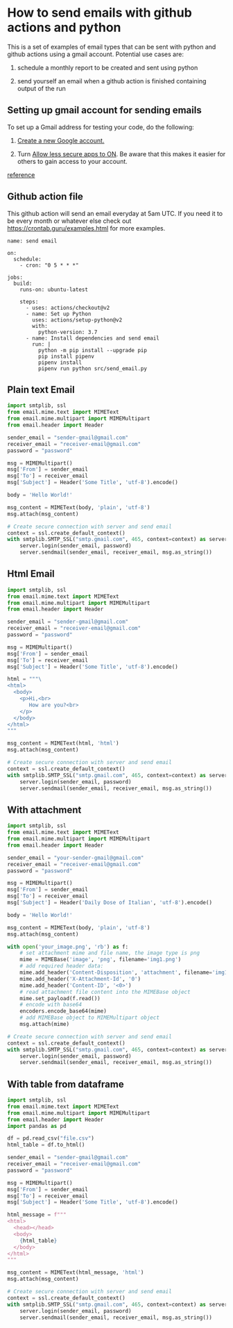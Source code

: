 # How to send emails with github actions and python

This is a set of examples of email types that can be sent with python and github actions using a gmail account. Potential use cases are:

1) schedule a monthly report to be created and sent using python

2) send yourself an email when a github action is finished containing output of the run



## Setting up gmail account for sending emails

To set up a Gmail address for testing your code, do the following:

1) [Create a new Google account.](https://accounts.google.com/signup)

2) Turn [Allow less secure apps to ON](https://myaccount.google.com/lesssecureapps). Be aware that this makes it easier for others to gain access to your account.



[reference](https://realpython.com/python-send-email/#option-1-setting-up-a-gmail-account-for-development)


## Github action file

This github action will send an email everyday at 5am UTC. If you need it to be every month or whatever else check out https://crontab.guru/examples.html for more examples.

```
name: send email

on:
  schedule:
    - cron: "0 5 * * *"

jobs:
  build:
    runs-on: ubuntu-latest

    steps:
      - uses: actions/checkout@v2
      - name: Set up Python
        uses: actions/setup-python@v2
        with:
          python-version: 3.7
      - name: Install dependencies and send email
        run: |
          python -m pip install --upgrade pip
          pip install pipenv 
          pipenv install
          pipenv run python src/send_email.py
```


## Plain text Email

```python
import smtplib, ssl
from email.mime.text import MIMEText
from email.mime.multipart import MIMEMultipart
from email.header import Header

sender_email = "sender-gmail@gmail.com"
receiver_email = "receiver-email@gmail.com"
password = "password"

msg = MIMEMultipart()
msg['From'] = sender_email
msg['To'] = receiver_email
msg['Subject'] = Header('Some Title', 'utf-8').encode()

body = 'Hello World!'

msg_content = MIMEText(body, 'plain', 'utf-8')
msg.attach(msg_content)

# Create secure connection with server and send email
context = ssl.create_default_context()
with smtplib.SMTP_SSL("smtp.gmail.com", 465, context=context) as server:
    server.login(sender_email, password)
    server.sendmail(sender_email, receiver_email, msg.as_string())
```

## Html Email

```python
import smtplib, ssl
from email.mime.text import MIMEText
from email.mime.multipart import MIMEMultipart
from email.header import Header

sender_email = "sender-gmail@gmail.com"
receiver_email = "receiver-email@gmail.com"
password = "password"

msg = MIMEMultipart()
msg['From'] = sender_email
msg['To'] = receiver_email
msg['Subject'] = Header('Some Title', 'utf-8').encode()

html = """\
<html>
  <body>
    <p>Hi,<br>
       How are you?<br>
    </p>
  </body>
</html>
"""

msg_content = MIMEText(html, 'html')
msg.attach(msg_content)

# Create secure connection with server and send email
context = ssl.create_default_context()
with smtplib.SMTP_SSL("smtp.gmail.com", 465, context=context) as server:
    server.login(sender_email, password)
    server.sendmail(sender_email, receiver_email, msg.as_string())
```

## With attachment

```python
import smtplib, ssl
from email.mime.text import MIMEText
from email.mime.multipart import MIMEMultipart
from email.header import Header

sender_email = "your-sender-gmail@gmail.com"
receiver_email = "receiver-email@gmail.com"
password = "password"

msg = MIMEMultipart()
msg['From'] = sender_email
msg['To'] = receiver_email
msg['Subject'] = Header('Daily Dose of Italian', 'utf-8').encode()

body = 'Hello World!'

msg_content = MIMEText(body, 'plain', 'utf-8')
msg.attach(msg_content)

with open('your_image.png', 'rb') as f:
    # set attachment mime and file name, the image type is png
    mime = MIMEBase('image', 'png', filename='img1.png')
    # add required header data:
    mime.add_header('Content-Disposition', 'attachment', filename='img1.png')
    mime.add_header('X-Attachment-Id', '0')
    mime.add_header('Content-ID', '<0>')
    # read attachment file content into the MIMEBase object
    mime.set_payload(f.read())
    # encode with base64
    encoders.encode_base64(mime)
    # add MIMEBase object to MIMEMultipart object
    msg.attach(mime)

# Create secure connection with server and send email
context = ssl.create_default_context()
with smtplib.SMTP_SSL("smtp.gmail.com", 465, context=context) as server:
    server.login(sender_email, password)
    server.sendmail(sender_email, receiver_email, msg.as_string())
```


## With table from dataframe

```python
import smtplib, ssl
from email.mime.text import MIMEText
from email.mime.multipart import MIMEMultipart
from email.header import Header
import pandas as pd

df = pd.read_csv("file.csv")
html_table = df.to_html()

sender_email = "sender-gmail@gmail.com"
receiver_email = "receiver-email@gmail.com"
password = "password"

msg = MIMEMultipart()
msg['From'] = sender_email
msg['To'] = receiver_email
msg['Subject'] = Header('Some Title', 'utf-8').encode()

html_message = f"""
<html>
  <head></head>
  <body>
    {html_table}
  </body>
</html>
"""

msg_content = MIMEText(html_message, 'html')
msg.attach(msg_content)

# Create secure connection with server and send email
context = ssl.create_default_context()
with smtplib.SMTP_SSL("smtp.gmail.com", 465, context=context) as server:
    server.login(sender_email, password)
    server.sendmail(sender_email, receiver_email, msg.as_string())
```

